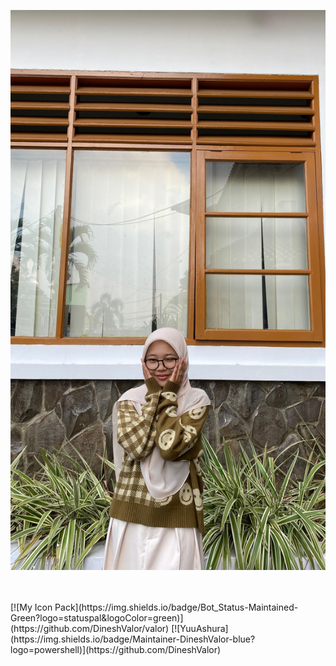 [![Yuu Icon](bg3.png)](https://github.com/yuuashura/icon-pack/s)

<br>
<br>
[![My Icon Pack](https://img.shields.io/badge/Bot_Status-Maintained-Green?logo=statuspal&logoColor=green)](https://github.com/DineshValor/valor)
[![YuuAshura](https://img.shields.io/badge/Maintainer-DineshValor-blue?logo=powershell)](https://github.com/DineshValor)

